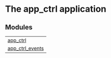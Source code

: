 

# The app_ctrl application #


## Modules ##


<table width="100%" border="0" summary="list of modules">
<tr><td><a href="app_ctrl.md" class="module">app_ctrl</a></td></tr>
<tr><td><a href="app_ctrl_events.md" class="module">app_ctrl_events</a></td></tr></table>


